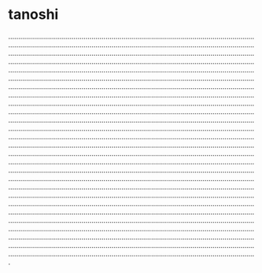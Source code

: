 # tanoshi
.....................................................................................................................................................................................................................................................................................................................................................................................................................................................................................................................................................................................................................................................................................................................................................................................................................................................................................................................................................................................................................................................................................................................................................................................................................................................................................................................................................................................................................................................................................................................................................................................................................................................................................................................................................................................................................................................................................................................................................................................................................................................................................................................................................................................................................................................................................................................................................................................................................................................................................................................................................................................................................................................................................................................................................................................................................................................................................................................................................................................................................................................................................................................................................................................................................................................................................................................................................................................................................................................................................